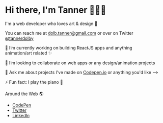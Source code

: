 # Hi there, I'm Tanner 👋👨‍💻

I'm a web developer who loves art & design 🎨 

You can reach me at dolb.tanner@gmail.com or over on Twitter [@tannerdolby](https://twitter.com/tannerdolby)

🔭 I’m currently working on building ReactJS apps and anything animation/art related ✨

👯 I’m looking to collaborate on web apps or any design/animation projects

💬 Ask me about projects I've made on [Codepen.io](https://codepen.io/tannerdolby) or anything you'd like -->

⚡ Fun fact: I play the piano 🎹

Around the Web 🌎
* [CodePen](https://codepen.io/tannerdolby)
* [Twitter](https://codepen.io/tannerdolby)
* [LinkedIn](https://www.linkedin.com/in/tanner-dolby/)

